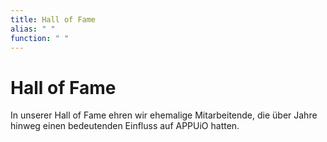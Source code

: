 ```yaml
---
title: Hall of Fame
alias: " "
function: " "
---
```


# Hall of Fame

In unserer Hall of Fame ehren wir ehemalige Mitarbeitende, die über Jahre hinweg einen bedeutenden Einfluss auf APPUiO hatten.